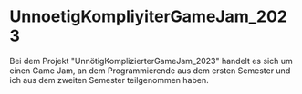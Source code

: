 # UnnoetigKompliyiterGameJam_2023
Bei dem Projekt "UnnötigKomplizierterGameJam_2023" handelt es sich um einen Game Jam, an dem Programmierende aus dem ersten Semester und ich aus dem zweiten Semester teilgenommen haben.
